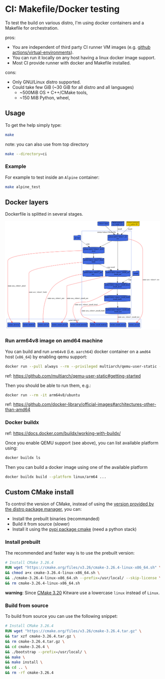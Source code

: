 # CI: Makefile/Docker testing

To test the build on various distro, I'm using docker containers and a Makefile for orchestration.

pros:
* You are independent of third party CI runner VM images (e.g. [github actions/virtual-environments](https://github.com/actions/virtual-environments)).
* You can run it locally on any host having a linux docker image support.
* Most CI provide runner with docker and Makefile installed.

cons:
* Only GNU/Linux distro supported.
* Could take few GiB (~30 GiB for all distro and all languages)
  * ~500MiB OS + C++/CMake tools,
  * ~150 MiB Python, wheel,

## Usage

To get the help simply type:
```sh
make
```

note: you can also use from top directory
```sh
make --directory=ci
```

### Example

For example to test inside an `Alpine` container:
```sh
make alpine_test
```

## Docker layers

Dockerfile is splitted in several stages.

![docker](docs/deps.svg)

### Run arm64v8 image on amd64 machine

You can build and run `arm64v8` (i.e. `aarch64`) docker container on a `amd64` host (`x86_64`) by enabling qemu support:
```sh
docker run --pull always --rm --privileged multiarch/qemu-user-static --reset -p yes
```
ref: https://github.com/multiarch/qemu-user-static#getting-started

Then you should be able to run them, e.g.:
```sh
docker run --rm -it arm64v8/ubuntu
```
ref: https://github.com/docker-library/official-images#architectures-other-than-amd64

### Docker buildx

ref: https://docs.docker.com/buildx/working-with-buildx/

Once you enable QEMU support (see above), you can list available platform using:
```sh
docker buildx ls
```
Then you can build a docker image using one of the available platform
```sh
docker buildx build --platform linux/arm64 ...
```

## Custom CMake install

To control the version of CMake, instead of using the
[version provided by the distro package manager](https://repology.org/project/cmake/badges), you can:
* Install the prebuilt binaries (recommanded) 
* Build it from source (slower)
* Install it using the [pypi package cmake](https://pypi.org/project/cmake/) (need a python stack)

### Install prebuilt

The recommended and faster way is to use the prebuilt version:

```Dockerfile
# Install CMake 3.26.4
RUN wget "https://cmake.org/files/v3.26/cmake-3.26.4-linux-x86_64.sh" \
&& chmod a+x cmake-3.26.4-linux-x86_64.sh \
&& ./cmake-3.26.4-linux-x86_64.sh --prefix=/usr/local/ --skip-license \
&& rm cmake-3.26.4-linux-x86_64.sh
```

**warning**: Since [CMake 3.20](https://cmake.org/files/v3.20/) Kitware use a lowercase `linux` instead of `Linux`.

### Build from source

To build from source you can use the following snippet:

```Dockerfile
# Install CMake 3.26.4
RUN wget "https://cmake.org/files/v3.26/cmake-3.26.4.tar.gz" \
&& tar xzf cmake-3.26.4.tar.gz \
&& rm cmake-3.26.4.tar.gz \
&& cd cmake-3.26.4 \
&& ./bootstrap --prefix=/usr/local/ \
&& make \
&& make install \
&& cd .. \
&& rm -rf cmake-3.26.4
```

